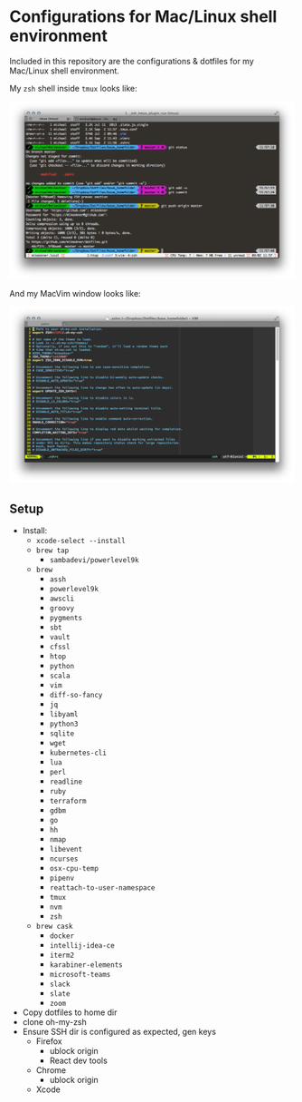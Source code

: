 # Configurations for Mac/Linux shell environment

Included in this repository are the configurations & dotfiles for my Mac/Linux shell environment.

My `zsh` shell inside `tmux` looks like:

![alt tag](https://raw.githubusercontent.com/mikeokner/dotfiles/master/shell.png)

And my MacVim window looks like:

![alt tag](https://raw.githubusercontent.com/mikeokner/dotfiles/master/vim.png)

## Setup

- Install:
    - `xcode-select --install`
    - `brew tap`
        - `sambadevi/powerlevel9k`
    - `brew`
        - `assh`
        - `powerlevel9k`
        - `awscli`
        - `groovy`
        - `pygments`
        - `sbt`
        - `vault`
        - `cfssl`
        - `htop`
        - `python`
        - `scala`
        - `vim`
        - `diff-so-fancy`
        - `jq`
        - `libyaml`
        - `python3`
        - `sqlite`
        - `wget`
        - `kubernetes-cli`
        - `lua`
        - `perl`
        - `readline`
        - `ruby`
        - `terraform`
        - `gdbm`
        - `go`
        - `hh`
        - `nmap`
        - `libevent`
        - `ncurses`
        - `osx-cpu-temp`
        - `pipenv`
        - `reattach-to-user-namespace`
        - `tmux`
        - `nvm`
        - `zsh`
    - `brew cask`
        - `docker`
        - `intellij-idea-ce`
        - `iterm2`
        - `karabiner-elements`
        - `microsoft-teams`
        - `slack`
        - `slate`
        - `zoom`
- Copy dotfiles to home dir
- clone oh-my-zsh
- Ensure SSH dir is configured as expected, gen keys
    - Firefox
        - ublock origin
        - React dev tools
    - Chrome
        - ublock origin
    - Xcode
